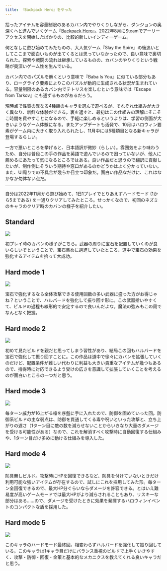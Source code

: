 ```yaml
---
title: 『Backpack Hero』をやった
---
```

拾ったアイテムを容量制限のあるカバン内でやりくりしながら、ダンジョンの奥深くへと進んでいくゲーム『[Backpack Hero](https://store.steampowered.com/app/1970580/Backpack_Hero/)』。2022年8月にSteamでアーリーアクセスを開始したばかりの、比較的新しいインディーゲーム。

何となしに遊び始めてみたものの、大人気ゲーム『Slay the Spire』の後追いとしてここまで面白いものが出てくるとは思っていなかったので、良い意味で裏切られた。探索や戦闘の流れは継承しているものの、カバンのやりくりという戦略が奥深いゲーム性を生んでいる。

カバン内でのパズルを解くという意味で『Baba Is You』に似ている部分もあり、ローグライク要素によりこのパズルが動的に生成される状況が生まれている。容量制限のあるカバン内でテトリスを楽しむという意味では『Escape from Tarkov』にも通ずるものがあるだろう。

現時点で性質の異なる4種類のキャラを選んで遊べるが、それぞれ仕組みが大きく異なり、新鮮な体験ができる。裏を返すと、最初はこの仕組みの理解にそこそこ時間を費やすことになるので、手軽に楽しめるというよりは、学習の側面が大きいようなゲーム体験になる。またアップデートも活発で、10月はハロウィン要素がゲーム内に大きく取り入れられたし、11月中には5種類目となる新キャラが登場するらしい。

一方で悪いところを挙げると、日本語訳が微妙（らしい）。雰囲気をより味わうため、自分は普段この手の作品を英語で遊んでいるので困っていないが、他人に薦めるにあたって気になるところではある。良い作品だと思うので翻訳に貢献したいが、制作側にそういう期待や窓口があるのかどうかはよく分かっていない。また、UI周りでの不具合が幾らか目立つ印象だ。面白い作品なだけに、これはなかなか勿体ない点だ。

* * *

自分は2022年11月から遊び始めて、1日1プレイでとりあえずハードモード (1から5まである) を一通りクリアしてみたところ。せっかくなので、初回のネズミのキャラのクリア時のカバンの様子を紹介したい。

Standard
--------

![](https://lh3.googleusercontent.com/docs/ADP-6oEsGbtxmCjCltoqLFnNmjxDbB_G9j9rHelniku50FtHySK-eIbk50cPpKNMvKNKTWHClQienSFyeVewU_c8lHOWb29O0ZGD_JgIx3KeTrVLmRdvSr8vPh3LeXxWXJDBigScDcm0tpEeQlD0b3QOaz0053AU3n4NFPwK-WWAyk6BIdYzPW__lyyd8tTrfFpaerxbBFozOt1aBO6vzpoHOBHtBgTFVA7j8aYmsNL826jAIqHo81uNZo4XVAxIumpASPvwgZERu00JUlHPxRH1j9827OXf2fYVnGZcDPCOCCtYC8KPWO6bvAWi3jZ_3R8EgZJr_v7HLO9B3VI_xAP6_wqkuCI2u5XyQIIMZew8WaSySqNCKmIkZIMU3AivJSLuwaI2CbKQz7zGSX6NovuBN3tq4a1otItrqtMelmbMQCqadvAbcN_PJgojBiU1UKcvgSgdy6A2feh7ovGNA2zGmpclKJMVHr8flglCF7UHPTy16v-bbUtApcOwlCG_Rm6P_rQX74JJjtMyPvH04JeMwwFFJYREqyT7aVzMbkP6U-Z2ZAwMsX07jEfeIhvOZlvt04kN_Hjzg1dQ2Rfl3rqDyt3SaplBwPAxbuPabw_Q8NKoQftwFGy__1zBGdyQi6Eeg5-q5U7BBOuAGbM11EGgpxk6WGuCyERlT2j0wEHPKtV5qFrW2GUiaqPRXDzyI_KLJPfJbExRkfUeBkvDFnDI-BqGNAFH_wqRqMDg8ob809E6Ks7_eE3zIoyNFahFG-xlbGjNaS_V_2Y2-Sg-X4AVXAacOxRuZBYX1QahN2_xOQZWHgMGVcG3ob446Ak9oMaVMOvJVlDf8-PYrvAEiX8ui7DZrOfyIVgVI3WFy9Y27QEfEWXOmlwXsJGZCrClHLMq-oc00kDmUwBVp53HKevO9Mk5tnIDDGWGs3FvKSU74Sye_eeHu3Q-_9V6Bd7wH898zYcwux3fvcJ3OQAOiH-2V3hTcPtF-NzJnYQYSf3GrQg1aLcUO4cmzO5WcUXIu8IGGuMCjcQbNohMxopvoswFFyLw9ACvRwFevFApsHRbJiHuaG7TSL00ejr7skU_p8cPVqlf0Jp86KJuZ4ueJL3jYpTNO5dLBvUSf8EikOVqfjlAHU7K21vHTqE1iXXejOHSMD_FRn7h7MeDbEBKLS7u64Sc4VkMRi_FuDkymuP7gEMQzh_i3bMp1T8xJdZG1FilOcracz22qAva-clvKYV7yxaP6aqu8wbVraCrhktOowJLBbcZRQ)

初プレイ時のカバンの様子がこちら。武器の周りに宝石を配置していくのが良いらしいぞということで、宝石集めに邁進していたところ、道中で宝石の効果を強化するアイテムを拾って大成功。

Hard mode 1
-----------

![](https://lh3.googleusercontent.com/docs/ADP-6oF2uwX1yjA_zm_8ead9I9Yw1I7DcHQWVLYQjcp-FvBETYwtjrchD9avqlbPLowUogLNW6LLmlnnGay2RwpOp2wMhUGVI7sbJXXjWX4CAw_swMdSCRSrHZMUs4eo7m8rf5fonVdynqV1ij_KDdFHEVMLNAg_J6_hDRcqEDp0sWhSIcyOXhUjf3e_8-v_Cxo3-TP-JidlMcf1VDa6z4HkINJLtUZNlOHzSIPS6MswaJCo3guKuR6ym-iiM3wPonE3pdvlJmswVIALnIgbH-CnkZolk8ZC0a_pQptKnPxJc6B4PwrZPLb0f9Zaa8c9rbx8zSu6a4c_69TYQSod-bwvBSQfrp91E0Vuwe-dKSExP40KbGbY4EC-fcYfwHubWwOGgTTYzPEtlm2WYXr3Gh--mq90dMUvknsEm4x62RGF1V7sbf8NKSgouVyzUR-77gCxszs-I2ZrRIOttZKeE06-zFI3DBrnr0rMOjEjWu1_Py9wwUI1FROJLkdoEZwCuihkkO1GeGvs1pizNwWJRE0d1QfHrUqOYZkPvl_xgWqIMKbjoq4wHPhj7khZjyoFM-1jf-alOKlqSBDHf9FXVrJor21i202ftZnnEGMr36dhLbnWKONYnAmzCO4eLHNQcsq61UoXBvks-M0TT8sxVdK_gMiDfrGPcuwV1evifodN2MXSzMT1ambjK1Quv3kRVJ6fRSFeQBOvI0uhX_BOewgQZOiM7R7p6yn2jLTwfC7aOw_hj1XZnBA2N_qOsvHCa0BQKHkiOkB1CbN5qNnQMJiiV5yjYEotV-rRScZUBtBb2t2kj1oUkWGYVdCIxa_DT-QgI6S5DBe2kRRs1qIXhocVjrlhtb7KKH7lbo97_W52PIr9OYfVADh048LTAqREMCxYEZnHJ3mz51-Uk39Jb6Q-IKQL2rHQBbKd9Nk3bMlgyhFTDoR_-pHekmPWlJ62a4GQzkwXYmllDE29CisClxbsxpu5Y6JTgUI3OycTzh9cyfl2kDvKbRpvHmZrYy3wNKaNXYfiRWAuvi637uVGJExTg73_gt6qCyeTyfgusiOPGS9qeaCdqbSubsGQacG3kwpC7mDo6AWBPBHyL8ntSZSeiYIRl3QZIKZDN0_1wurm0SujTGTh2X3lCLf8Rhj0Plk4I4vS-c9h65b5fhOQ_gyASmgOrvpwtLMDcOoXxwSpbb13BMiRIIFRojWbzVYbA1IBR4Zum4BhvLdIdwPQ6ZQa_nKBlLLKygMiXqaLd9qGtEtzFe7d3Q)

宝石で強化するなら全体攻撃できる使用回数の多い武器に盛った方がお得じゃね？ということで、ハルバードを強化して振り回す形に。この武器拾いやすくて、ビルドの過程も線形的で安定するので良いんだよな。魔法の強みもこの周でなんとなく把握。

Hard mode 2
-----------

![](https://lh3.googleusercontent.com/docs/ADP-6oGiuRJrG1fEqq1tZCksZzgnTdUYdkjSg6trDMx_Ou9I95eit387WnMPZeaW54vqA22LddNOCyDfS8E5ZZ5HK6jwEDqcrfSawSFdLjoRTdi67sHwDyFXiUAI8WvSX9YO9Io8ghs5TbplWWxiHBoi3PqEjw6bIoFOfpMPhrG47Xi2bcq1DpU67PUlyYq7dzS8MM_iFMarBEwWVIRIUMgzepqQRTy_lJMbkDu8HwDEhCEchdF74VpVCYutYtb0e-cZV-NCkjRVYGQntM_JqH74viSSB0iAPGq2qYgU-voB77mgrLgERWSNgyvwLGEwZfXQALHBO1bCmj6IMw-iYB2gByOTAxxWBfxSwDyw_S4PPaTmXjVQZSDFQcQt2vhsQksx37YSP8spq5GU2SRrAeehXQ8r-0SKBq8gnoMEq7N5UJGLGHLQhuggl5HJyqrVLwaV7OZUPZvUh-38Ym3gq_i7i7DJk5vt2lXzp3x7oZiQfv7qN0yEEuO7cVNWSiiRYxhn2DuKVPrg6-T2BoD6Fs_d9TzzxsiGXv4hijmH-89ilg_RnAGwU-2JVrVKGJKYzzr7RLkNKlHUcb0MBueE6ZomyrdJjkMYyzSTOPJhoRkGS3l-qjhECd-avJzJA4Td89Btjzc7vn8Gjz2NI6qTVZHl9v78EQ5G84umYNsGYOvORC2lv1M6o4Wvu-FMPTTR7DWh65kHDmRdQ9ddKhr8Xaqgb7a1MCf20J0tov6wSNXlDp4TZntKjT6sspo9oJV0EIwx39q2Tlhxdjp2rybOcMmjkdu7idvMS9gUorUc5MwqiN_7ymF9eZTQ_ArLpGBtcjU3O1hdZerIOXbdemZMbbNn9FJNYRuvdHkyskm3gQp0t6v0V9JeIkHDlGdd0qiF7H4ggWNC5JGdTWzJ2THJjtu9QvWLFmxmDSXFo5ATjkM7y39EZYxngd3YEYEjzpP1TmnQKyRWQYBHnhrM1LPBu6agDjUPOjTkEGRf2ekO_-vn43OGfApa95-ntxE0H5afzSvbSdsG-nV9Am6H-ffbjQrna1S6twr3LyU6MKVjK9QtFZHUnk9Txl9p4wEtnrda5VZQduGlsBxXHd8cM4fc_Eg_0aklDIOp4LDGloHqI7JoZ_JQNFjSaA6Ki7gWzidYP_6g9XlcRg2zVolkKlQmwRZCPf8daHrZCq6pneQJ4vWEgIcd2J19DCY_Q3TtgGAEj0sRfGXObiURA9WvvrhaD8ZqDilt8EzJMOHPnPPq03YQ0b4x91877Q)

初めて見たビルドを親だと思ってしまう習性があり、結局この回もハルバードを宝石で強化して振り回すことに。この作品は道中で徐々にカバンを拡張していくのだけど、配置条件が難しい代わりに利益も大きい貴重なアイテムが幾つもあるので、拾得時に対応できるよう受けの広さを意識して拡張していくことを考えるのが面白いところの一つだと思う。

Hard mode 3
-----------

![](https://lh3.googleusercontent.com/docs/ADP-6oEj5OmQ7jY96fNQSCMIm_ueB3qR6YXyrAS_t4lfBpJxXbqQdjzR4QzWcYPMj_pGbWBn4RygmXAvzUZ1ikuIqcU4--oLtKUW8B8TtZq1PiZDzSuBJI7hlmD9QZpv3pRdZBQkgv2Oqf6EEK8YIHAkWCSGrMdh0lV-HDFQQriVavz5njIgN7QfthPTrvypURxMIhNCg7PtGfKW0_6SbHypXQMiRdf7KFnJ19oCHd571qJtp9_hmwe7c_HWKI0s_cDHb0NwgddHjvSGUtn58Mr1TZN-Iijz_fp319lxKc_zvOw_3Fm-x0gV-NdvGRALp44XUvqcMHRd9rUetQHQYnqIpwlZzjZo8AN-aUuDuS4a4Z9G2GjnVPuGjqlxtcP5EDG1nkewxt_NfRTw19xRkBlbj304f5Yk9nL_ArhujhubyWF6QGG1ZyrA4f8DfNGQon5OGufdb7ZGpcGeez671P59Z0Ex_udZcPWdYj-lQ3PL7FccTVtgstEEKYMqBOW1mff-HxB41LaWs39k_lk_f6p_nygV7IMU8uSBTZEjBFGmvFmt0N9ft8FjQJjhku9dCaOA6jRNBOlMLnh7XnBynGckPDxF4h1YYpKS0XPQGYAB7vWqwEh6r6vIHPedjRxmTVIVXVcI7w99_S6a-jMPJcNzycB9vhN_dLE_mGmuMtkiChP1L9oNLaZBxDk-xzzlbAIJGxMTO_2g5K9CY3zZSm3Rg1fG2j00PHDQdf8AZAD30TyeHRehpl0lpW4m4Y9N-XEDnYQlN3yX-8d6J0DNuYaYxSk3XjkZ6ZiTZ11TLDw8Sxxl5LxN_pE1AddrE6MZqVXKpuFDiOHTNftpC-DoGjk8pm4-cFL6aJNow97Z6gYerLIVFWDAhwoOppdIQ9Hn8F5ViZ_DJ-jAV-ITTsv3wD4ATKsXoDXqLqhuFsWUNbMtdHlt02OEfrjqsXuQp-xj30GI234TpvQZRdpgR_zoJsXZStasjVy525sjmSbRcwodY3l8fP9Kwch3INJIGuwbJXhNXTBsYR-9BqMQluAiVesMBif9uJFgtr4DdM3c_oyal846lwlHNtEaI9F1KJVdPyZ7olRfsTXQVQzc7IvtAXzklTeznXyT7Vw4P9nQa70VYUOhaayCjPhkDYL5Ap26Ni7O6ZYc4uIbSlMQp7_eRz1O4Wbv8Av1Xep-_DvfUuJcYX3zpYqq5eAaZPLr4NJZext0PrzvXsAns_UEcGsy9RYVcy14qyFqLHFKc8awOs4Ho2msCIcGzw)

毎ターン威力が16上がる槍を序盤に手に入れたので、防御を固めていった回。防御系ビルドの主な弱点は、防御を貫通してくる毒や呪いといった攻撃と、立ち上がりの遅さ（1ターン目に敵の数を減らせないことからいきなり大量のダメージを受ける可能性がある）なので、これを解消すべく攻撃時に自動回復する仕組みや、1ターン目だけ多めに動ける仕組みを導入した。

Hard mode 4
-----------

![](https://lh3.googleusercontent.com/docs/ADP-6oHDSyOJOGF-AuDDRYhi0dmQosMQGThr-UEjEOwEqZFYJb6rGcKMxJvqHH9WQB1OnOtjQV7Ybs9s5Vufz2cGr1xWBiCSd6_WyO6lFbyDUixXUCzXlR2NFMtsKVWB-PGyW15hsTRj5w9HYvdCEmhfYt93SOJ7CvWB7klDpyYXS19jKhVoZinpqC23Su_CvheHFSaoLomZdhtxvF7lZkutZ5_k_IoEB6W4iFFY8wSZQCYbntgcbzEh1YvW_9yp-g810u6a6_Ve12cwhicDvYWJ6BwJKxjS4-NDFqwa74RftRoJy1e4oBaY39gEHBr8A2xqO9ogxePsPTdeazd0YpXpT4rm1QQEsIpszIQcaeEvJx8JlKfqLfshTcZWlVXg-27fS9ZZGTr7eSpKfS6k0hKh3EIiLCCz8x2YYyUgc53KhQrXCbgyII8pbzFBfrV5eSAIJItH_3g2eE3RUc52W2MVtye5TvPhy8c36SLR29QG1M-7c7Ykqz25BQYcnyZsbk88HC6DBCBIPZ4kGLqQqCLLnp1-VJQPWeVNU8VvmEmiW0YqmdUW46KZ28nAmnyNt-hcNalq3lJ1olfrvLS6mG1qqjiKGKL2-f7aah3bq0re8naYDGjZ0tX3EOVrfAjPVv1sYdSOrot9ZmOnlMa-dZgmvkHZICNqFqUrPdY9jz-O33y5d_yYJG2pAfSdXGqDbT7EumKtFdkLOi7TnpbxgYAftHS9s0sQiMtpGEDMtBPIohLUcOvtPTMqVkTWw1mpGwh_fLk4UWeVg46kgecEOX_NxVAzXzOodS9kylqS1cYLWDAw3pLwRJPEbMgDvP_DUPyEpyXts5Xzc3NpOVHw_W8qxuq_BI0yZ1F_MgLr2Fx1U8PKv5F7YZquROJfOQUjFllWZO-e_hqXxgA8AWOuibLt1fhsHF6TLVEnIQMXyhYGgiLs1lhv658DBLefk0TYa5wOZSYb6nxNYiBXMm8q077nJwABsAlWlB8_hZ1x8zAdaAkP30SPzxqkCTLekODfo8K_W4v669G0oVDTnl29q5xmb8Yc4ZFW352irbvEaivPXgzkcVDJDPx_sRgq8mHxTg9YM6WHukl1JtgKwfJRjvWEboej-l2jho-HXAlTZZe1KBJGcWPCWBn8XZaJfgI3ogxDRxk3VuTbuGffZXAys3z6mUISia_3z4OZYa3L2kMyng1BirXVDIAfsaCzjX9FPAZU41_dyuROadxgDIxAxXsTDqfkJiOud9j7LFeVR9Q2fFJWcwqe0g)

防具無しビルド。攻撃時にHPを回復できるなど、防具を付けていないときだけ利用可能な強いアイテムが存在するので、試しにこれを採用してみた形。毎ターン全回復できるので、最大HP分ぐらいならダメージを許容できる。とはいえ難易度が高いゲームモードでは最大HPがより減らされることもあり、リスキーな部分はある……ので、ダメージを受けたときに効果を発揮するハロウィンイベントのコンパクトな盾を採用した。

Hard mode 5
-----------

![](https://lh3.googleusercontent.com/docs/ADP-6oHrnA2Caz1B_OIN4UilYgRCTjvISE-CuzhriT4TvgJL6eY0n_ejEUzQ95xdhlCzxFoH-3-gL2Sl_TasV2N6q0b5xrAPkqvRw8WXoYZkjkzxDd3_Za3MzaEZRgI5FdBLcjVTl0306PFypkC1RHj4Qy2znERUyZh_az2pk2uvhETEOJqzi7RZc3X8JpzzrGYwUr9robcPSEGrQLBGvRSVVULciIoh6rOlsrGDdd6oXCQtQZ42CZ2qfCcFj8B8hv6_W366BCOqjwQ_16bpS7XHmua1pIhC0OGp2YGnYOE0Ztc-yEM56d1LLejTo3TfD83qRWa-meiYX6co8wwNyNKy8zP6hHZXpt2UItFzAVcgQYJi86F0pUvd3RB6h36oCixjSNLycf84lUHmBb1MqOhxdU1k9SFO2eP-qCvAi-xFk65GFTgfPpEAr4IHn38HzzCUQPQYRdSx1EvIRZdDa38oPtaAMh4YibEm8SDJ4vhemO608xdfRpaM2UMAlGuwwFhXAq9L_dofyWRahcZKsnJzddQVu47Vce2_6rhG85gpxB1UZFeLvme-h29vjXStq70B4RIZEzlNUJjEcvQGL5_Ilqv8O6bTZNRg0IbcHxaQE2U3dvlY-0XV_YQaNZ-15ifKByvzKMQR-xV22WW3GQtXwV1e3gZdZad-BxacMAFxDMoexOWol-ewmFI1rfn00ygoAL6fDnieQkfhfurqQJMI-e2A8yF--g9Pe496XCKo0S9viLc1395HGGFjeSyReAU9vdBLZcLIy294ijrcQy1cHBU1pVufYQHu2mlVFEmiZrQ-Zs7XisWvpFrlCUMLsa6NelIiCEppzZOZaE2G7WEw2IOtTjREYqUAyBA_Tb8yDHiOb4Q9xmuWadzqQovIDB6BH0aqh7ie2MFGQd5SMEUdCQj_H6hU9VhvTEipqc4Zf1hBguWjoG7M2BVi8UtfYbDR0nt7rOWbBb4TXtHOJCdeRBx6BvtKS4xJN4puJAH1kbTmGpUazQdXx9zpgHwZDFztRdMpfJ5AZ-00UKR62nxdQ4jwmihqjxhGZd47SAu6ojaLJ2Psapxp5cHNS6GmZE44QXJIJ7VyN6pUFCNFjj4amtTjH6HwRQgFCGDWbGdXJNEQkyCEGgIea_BJFZRYEDmWpbvyA2v3y5JbO1WpWghDVpeu9SHlX8RM3PWXSHhXyE6-PSJ8zsW-aLP8fTCIhAo0t1ltv0RdpoCzyxwpPCOhc1QowB4xhL6sEosvwelwjkzW6ZRuPw)

このキャラのハードモード最終回。相変わらずハルバードを強化して振り回している。このキャラは1キャラ目だけにバランス重視のビルドで上手くいきやすく、攻撃・防御・回復・金策と基本的なメカニクスを教えてくれる良いキャラだと思う。
